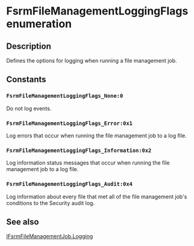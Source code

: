 # FsrmFileManagementLoggingFlags enumeration

## Description

Defines the options for logging when running a file management job.

## Constants

### `FsrmFileManagementLoggingFlags_None:0`

Do not log events.

### `FsrmFileManagementLoggingFlags_Error:0x1`

Log errors that occur when running the file management job to a log file.

### `FsrmFileManagementLoggingFlags_Information:0x2`

Log information status messages that occur when running the file management job to a log file.

### `FsrmFileManagementLoggingFlags_Audit:0x4`

Log information about every file that met all of the file management job's conditions to the Security audit
log.

## See also

[IFsrmFileManagementJob.Logging](https://learn.microsoft.com/previous-versions/windows/desktop/api/fsrmreports/nf-fsrmreports-ifsrmfilemanagementjob-get_logging)